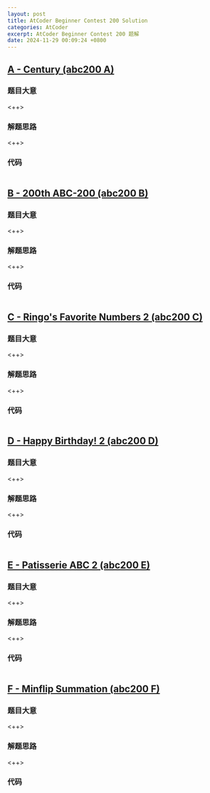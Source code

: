 ```yaml
---
layout: post
title: AtCoder Beginner Contest 200 Solution
categories: AtCoder
excerpt: AtCoder Beginner Contest 200 题解
date: 2024-11-29 00:09:24 +0800
---
```



## [A - Century (abc200 A)](https://atcoder.jp/contests/abc200/tasks/abc200_a)
### 题目大意

<++>

### 解题思路

<++>

### 代码
```cpp

```


## [B - 200th ABC-200 (abc200 B)](https://atcoder.jp/contests/abc200/tasks/abc200_b)
### 题目大意

<++>

### 解题思路

<++>

### 代码
```cpp

```


## [C - Ringo's Favorite Numbers 2 (abc200 C)](https://atcoder.jp/contests/abc200/tasks/abc200_c)
### 题目大意

<++>

### 解题思路

<++>

### 代码
```cpp

```


## [D - Happy Birthday! 2 (abc200 D)](https://atcoder.jp/contests/abc200/tasks/abc200_d)
### 题目大意

<++>

### 解题思路

<++>

### 代码
```cpp

```


## [E - Patisserie ABC 2 (abc200 E)](https://atcoder.jp/contests/abc200/tasks/abc200_e)
### 题目大意

<++>

### 解题思路

<++>

### 代码
```cpp

```


## [F - Minflip Summation (abc200 F)](https://atcoder.jp/contests/abc200/tasks/abc200_f)
### 题目大意

<++>

### 解题思路

<++>

### 代码
```cpp

```

